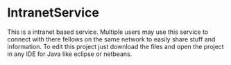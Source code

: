 # IntranetService
This is a intranet based service.
Multiple users may use this service to connect with there fellows on the same network to easily share stuff and information.
To edit this project just download the files and open the project in any IDE for Java like eclipse or netbeans.
